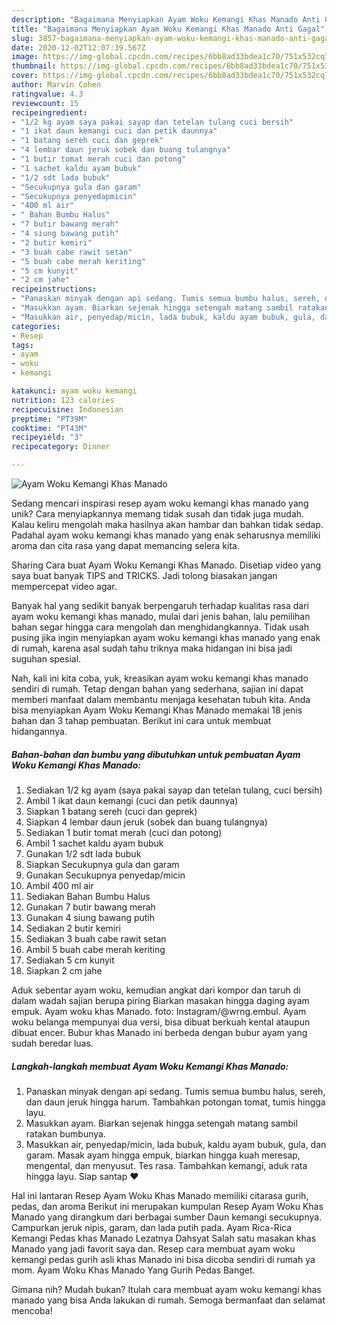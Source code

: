 ```yaml
---
description: "Bagaimana Menyiapkan Ayam Woku Kemangi Khas Manado Anti Gagal"
title: "Bagaimana Menyiapkan Ayam Woku Kemangi Khas Manado Anti Gagal"
slug: 3857-bagaimana-menyiapkan-ayam-woku-kemangi-khas-manado-anti-gagal
date: 2020-12-02T12:07:39.567Z
image: https://img-global.cpcdn.com/recipes/6bb8ad33bdea1c70/751x532cq70/ayam-woku-kemangi-khas-manado-foto-resep-utama.jpg
thumbnail: https://img-global.cpcdn.com/recipes/6bb8ad33bdea1c70/751x532cq70/ayam-woku-kemangi-khas-manado-foto-resep-utama.jpg
cover: https://img-global.cpcdn.com/recipes/6bb8ad33bdea1c70/751x532cq70/ayam-woku-kemangi-khas-manado-foto-resep-utama.jpg
author: Marvin Cohen
ratingvalue: 4.3
reviewcount: 15
recipeingredient:
- "1/2 kg ayam saya pakai sayap dan tetelan tulang cuci bersih"
- "1 ikat daun kemangi cuci dan petik daunnya"
- "1 batang sereh cuci dan geprek"
- "4 lembar daun jeruk sobek dan buang tulangnya"
- "1 butir tomat merah cuci dan potong"
- "1 sachet kaldu ayam bubuk"
- "1/2 sdt lada bubuk"
- "Secukupnya gula dan garam"
- "Secukupnya penyedapmicin"
- "400 ml air"
- " Bahan Bumbu Halus"
- "7 butir bawang merah"
- "4 siung bawang putih"
- "2 butir kemiri"
- "3 buah cabe rawit setan"
- "5 buah cabe merah keriting"
- "5 cm kunyit"
- "2 cm jahe"
recipeinstructions:
- "Panaskan minyak dengan api sedang. Tumis semua bumbu halus, sereh, dan daun jeruk hingga harum. Tambahkan potongan tomat, tumis hingga layu."
- "Masukkan ayam. Biarkan sejenak hingga setengah matang sambil ratakan bumbunya."
- "Masukkan air, penyedap/micin, lada bubuk, kaldu ayam bubuk, gula, dan garam. Masak ayam hingga empuk, biarkan hingga kuah meresap, mengental, dan menyusut. Tes rasa. Tambahkan kemangi, aduk rata hingga layu. Siap santap ❤"
categories:
- Resep
tags:
- ayam
- woku
- kemangi

katakunci: ayam woku kemangi 
nutrition: 123 calories
recipecuisine: Indonesian
preptime: "PT39M"
cooktime: "PT43M"
recipeyield: "3"
recipecategory: Dinner

---
```



![Ayam Woku Kemangi Khas Manado](https://img-global.cpcdn.com/recipes/6bb8ad33bdea1c70/751x532cq70/ayam-woku-kemangi-khas-manado-foto-resep-utama.jpg)

Sedang mencari inspirasi resep ayam woku kemangi khas manado yang unik? Cara menyiapkannya memang tidak susah dan tidak juga mudah. Kalau keliru mengolah maka hasilnya akan hambar dan bahkan tidak sedap. Padahal ayam woku kemangi khas manado yang enak seharusnya memiliki aroma dan cita rasa yang dapat memancing selera kita.

Sharing Cara buat Ayam Woku Kemangi Khas Manado. Disetiap video yang saya buat banyak TIPS and TRICKS. Jadi tolong biasakan jangan mempercepat video agar.

Banyak hal yang sedikit banyak berpengaruh terhadap kualitas rasa dari ayam woku kemangi khas manado, mulai dari jenis bahan, lalu pemilihan bahan segar hingga cara mengolah dan menghidangkannya. Tidak usah pusing jika ingin menyiapkan ayam woku kemangi khas manado yang enak di rumah, karena asal sudah tahu triknya maka hidangan ini bisa jadi suguhan spesial.


Nah, kali ini kita coba, yuk, kreasikan ayam woku kemangi khas manado sendiri di rumah. Tetap dengan bahan yang sederhana, sajian ini dapat memberi manfaat dalam membantu menjaga kesehatan tubuh kita. Anda bisa menyiapkan Ayam Woku Kemangi Khas Manado memakai 18 jenis bahan dan 3 tahap pembuatan. Berikut ini cara untuk membuat hidangannya.

<!--inarticleads1-->

##### Bahan-bahan dan bumbu yang dibutuhkan untuk pembuatan Ayam Woku Kemangi Khas Manado:

1. Sediakan 1/2 kg ayam (saya pakai sayap dan tetelan tulang, cuci bersih)
1. Ambil 1 ikat daun kemangi (cuci dan petik daunnya)
1. Siapkan 1 batang sereh (cuci dan geprek)
1. Siapkan 4 lembar daun jeruk (sobek dan buang tulangnya)
1. Sediakan 1 butir tomat merah (cuci dan potong)
1. Ambil 1 sachet kaldu ayam bubuk
1. Gunakan 1/2 sdt lada bubuk
1. Siapkan Secukupnya gula dan garam
1. Gunakan Secukupnya penyedap/micin
1. Ambil 400 ml air
1. Sediakan  Bahan Bumbu Halus
1. Gunakan 7 butir bawang merah
1. Gunakan 4 siung bawang putih
1. Sediakan 2 butir kemiri
1. Sediakan 3 buah cabe rawit setan
1. Ambil 5 buah cabe merah keriting
1. Sediakan 5 cm kunyit
1. Siapkan 2 cm jahe


Aduk sebentar ayam woku, kemudian angkat dari kompor dan taruh di dalam wadah sajian berupa piring Biarkan masakan hingga daging ayam empuk. Ayam woku khas Manado. foto: Instagram/@wrng.embul. Ayam woku belanga mempunyai dua versi, bisa dibuat berkuah kental ataupun dibuat encer. Bubur khas Manado ini berbeda dengan bubur ayam yang sudah beredar luas. 

<!--inarticleads2-->

##### Langkah-langkah membuat Ayam Woku Kemangi Khas Manado:

1. Panaskan minyak dengan api sedang. Tumis semua bumbu halus, sereh, dan daun jeruk hingga harum. Tambahkan potongan tomat, tumis hingga layu.
1. Masukkan ayam. Biarkan sejenak hingga setengah matang sambil ratakan bumbunya.
1. Masukkan air, penyedap/micin, lada bubuk, kaldu ayam bubuk, gula, dan garam. Masak ayam hingga empuk, biarkan hingga kuah meresap, mengental, dan menyusut. Tes rasa. Tambahkan kemangi, aduk rata hingga layu. Siap santap ❤


Hal ini lantaran Resep Ayam Woku Khas Manado memiliki citarasa gurih, pedas, dan aroma Berikut ini merupakan kumpulan Resep Ayam Woku Khas Manado yang dirangkum dari berbagai sumber Daun kemangi secukupnya. Campurkan jeruk nipis, garam, dan lada putih pada. Ayam Rica-Rica Kemangi Pedas khas Manado Lezatnya Dahsyat Salah satu masakan khas Manado yang jadi favorit saya dan. Resep cara membuat ayam woku kemangi pedas gurih asli khas Manado ini bisa dicoba sendiri di rumah ya mom. Ayam Woku Khas Manado Yang Gurih Pedas Banget. 

Gimana nih? Mudah bukan? Itulah cara membuat ayam woku kemangi khas manado yang bisa Anda lakukan di rumah. Semoga bermanfaat dan selamat mencoba!
